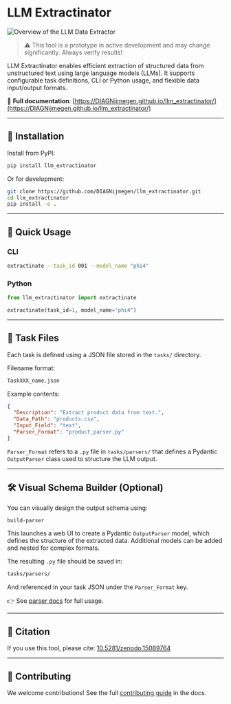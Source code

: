 # LLM Extractinator

![Overview of the LLM Data Extractor](docs/images/doofenshmirtz.jpg)

> ⚠️ This tool is a prototype in active development and may change significantly. Always verify results!

LLM Extractinator enables efficient extraction of structured data from unstructured text using large language models (LLMs). It supports configurable task definitions, CLI or Python usage, and flexible data input/output formats.

📘 **Full documentation**: [https://DIAGNijmegen.github.io/llm_extractinator/](https://DIAGNijmegen.github.io/llm_extractinator/)  

---

## 🔧 Installation

Install from PyPI:

```bash
pip install llm_extractinator
```

Or for development:

```bash
git clone https://github.com/DIAGNijmegen/llm_extractinator.git
cd llm_extractinator
pip install -e .
```

---

## 🚀 Quick Usage

### CLI

```bash
extractinate --task_id 001 --model_name "phi4"
```

### Python

```python
from llm_extractinator import extractinate

extractinate(task_id=1, model_name="phi4")
```

---

## 📁 Task Files

Each task is defined using a JSON file stored in the `tasks/` directory.

Filename format:

```bash
TaskXXX_name.json
```

Example contents:

```json
{
  "Description": "Extract product data from text.",
  "Data_Path": "products.csv",
  "Input_Field": "text",
  "Parser_Format": "product_parser.py"
}
```

`Parser_Format` refers to a `.py` file in `tasks/parsers/` that defines a Pydantic `OutputParser` class used to structure the LLM output.

---

## 🛠️ Visual Schema Builder (Optional)

You can visually design the output schema using:

```bash
build-parser
```

This launches a web UI to create a Pydantic `OutputParser` model, which defines the structure of the extracted data. Additional models can be added and nested for complex formats.

The resulting `.py` file should be saved in:

```bash
tasks/parsers/
```

And referenced in your task JSON under the `Parser_Format` key.

👉 See [parser docs](https://DIAGNijmegen.github.io/llm_extractinator/parser) for full usage.

---

## 📄 Citation

If you use this tool, please cite:
[10.5281/zenodo.15089764](https://doi.org/10.5281/zenodo.15089764)

---

## 🤝 Contributing

We welcome contributions! See the full [contributing guide](https://<your_username>.github.io/llm_extractinator/contributing/) in the docs.
